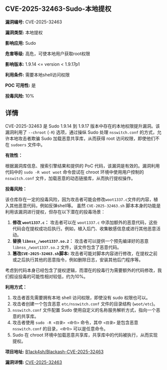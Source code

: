 ## CVE-2025-32463-Sudo-本地提权

**漏洞编号:** CVE-2025-32463

**漏洞类型:** 本地提权

**影响应用:** Sudo

**危害等级:** 高危，可使本地用户获取root权限

**影响版本:** 1.9.14 <= version < 1.9.17p1

**利用条件:** 需要本地shell访问权限

**POC 可用性:** 是

**投毒风险:** 10%

## 详情

CVE-2025-32463 是 Sudo 1.9.14 到 1.9.17 版本中存在的本地权限提升漏洞。该漏洞利用了 `--chroot` (`-R`) 选项，通过操纵 Sudo 处理 `nsswitch.conf` 的方式，允许本地攻击者欺骗 Sudo 加载恶意共享库，从而获得 root 访问权限，即使他们不在 `sudoers` 文件中。

**有效性：**

根据漏洞库信息、搜索引擎结果和提供的 PoC 代码，该漏洞是有效的。漏洞利用代码中的 `sudo -R woot woot` 命令尝试在 chroot 环境中使用用户控制的 `nsswitch.conf` 文件，加载恶意的动态链接库，从而执行提权操作。

**投毒风险：**

该仓库存在一定的投毒风险，因为攻击者可能会修改`woot1337.c`文件的内容，植入其他恶意代码，例如反弹shell等。 虽然 `CVE-2025-32463.sh` 脚本本身的功能是利用该漏洞进行提权，但存在以下潜在的投毒场景：

1.  **修改 `woot1337.c`：** 攻击者可以在 `woot1337.c` 中添加额外的恶意代码，这些代码会在提权成功后执行。例如，植入后门、收集敏感信息或进行其他恶意活动。
2.  **替换 `libnss_/woot1337.so.2`：** 攻击者可以提供一个预先编译好的恶意 `libnss_/woot1337.so.2` 文件，该文件包含了恶意代码。
3.  **篡改`CVE-2025-32463.sh`脚本:** 攻击者可能对脚本内容进行修改，在提权之前或之后执行其他的恶意指令，例如删除日志，安装其他后门程序等。

考虑到代码本身已经包含了提权逻辑，而潜在的投毒行为需要额外的代码修改，我们假设投毒的可能性相对较低，约为10%。

**利用方式：**

1.  攻击者首先需要拥有本地 shell 访问权限，即使没有 sudo 权限也可以。
2.  攻击者创建一个包含恶意 `etc/nsswitch.conf` 文件的目录结构 (`woot/etc`)。
3.  `nsswitch.conf` 文件配置 Sudo 使用自定义的名称服务解析方式，指向一个恶意的共享库。
4.  攻击者使用 `sudo -R <目录> <命令>` 命令，其中 `<目录>` 是包含恶意 `nsswitch.conf` 的目录，`<命令>` 可以是任意命令。
5.  Sudo 在 chroot 环境中加载恶意共享库，共享库中的代码被执行，从而实现提权。

**项目地址:** [B1ack4sh/Blackash-CVE-2025-32463](https://github.com/B1ack4sh/Blackash-CVE-2025-32463)

**漏洞详情:** [CVE-2025-32463](https://nvd.nist.gov/vuln/detail/CVE-2025-32463)